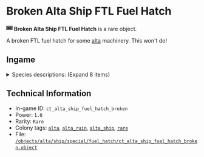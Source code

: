 # Broken Alta Ship FTL Fuel Hatch

<img src="https://raw.githubusercontent.com/Ceterai/Enternia/main/objects/alta/ship/special/fuel_hatch/icon.png" alt="Broken Alta Ship FTL Fuel Hatch icon" loading="lazy" height=16px width="auto" /> **Broken Alta Ship FTL Fuel Hatch** is a rare object.

A broken FTL fuel hatch for some [alta](https://ceterai.github.io/MyEnternia/Wiki/Tags/Alta) machinery. This won't do!

## Ingame

<details><summary>Species descriptions: (Expand 8 items)</summary>

- Alta: A broken piece of acquired tech. Lets you power up the ship using erchius fuel.
- Apex: Converts fuel into freedom.
- Avian: Let's load it up and take to the stars!
- Floran: Let'ss get going!
- Glitch: Excited. Once filled, we may visit another planet.
- Human: A fuel hatch. I can fill this up and explore.
- Hylotl: Fuel is the lifeblood of exploration.
- Novakid: FTL fuel goes in here! When it's fixed...

</details>

## Technical Information

- In-game ID: `ct_alta_ship_fuel_hatch_broken`
- Power: `1.0`
- Rarity: `Rare`
- Colony tags: [`alta`](https://ceterai.github.io/MyEnternia/Wiki/Tags/Alta), [`alta_ruin`](https://ceterai.github.io/MyEnternia/Wiki/Tags/AltaRuin), [`alta_ship`](https://ceterai.github.io/MyEnternia/Wiki/Tags/AltaShip), [`rare`](https://ceterai.github.io/MyEnternia/Wiki/Tags/Rare)
- File: [`/objects/alta/ship/special/fuel_hatch/ct_alta_ship_fuel_hatch_broken.object`](https://github.com/Ceterai/Enternia/blob/main/objects/alta/ship/special/fuel_hatch/ct_alta_ship_fuel_hatch_broken.object)
